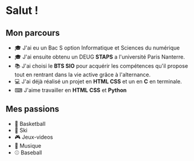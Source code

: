 # Salut !

## Mon parcours

- 🎓 J'ai eu un Bac S option Informatique et Sciences du numérique
- 🎓 J'ai ensuite obtenu un DEUG **STAPS** a l'université Paris Nanterre.
- 📚 J'ai choisi le **BTS SIO** pour acquérir les compétences qu'il propose tout en rentrant dans la vie active grâce à l'alternance.
- 💻 J'ai déjà réalisé un projet en **HTML CSS** et un en **C** en terminale.
- ⌨ J'aime travailler en **HTML** **CSS** et **Python**

## Mes passions

- 🏀 Basketball
- 🎿 Ski
- 🎮 Jeux-videos
- 🎵 Musique
- ⚾ Baseball
